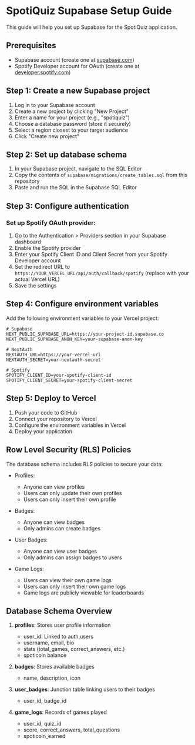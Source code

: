 # SpotiQuiz Supabase Setup Guide

This guide will help you set up Supabase for the SpotiQuiz application.

## Prerequisites

- Supabase account (create one at [supabase.com](https://supabase.com))
- Spotify Developer account for OAuth (create one at [developer.spotify.com](https://developer.spotify.com))

## Step 1: Create a new Supabase project

1. Log in to your Supabase account
2. Create a new project by clicking "New Project"
3. Enter a name for your project (e.g., "spotiquiz")
4. Choose a database password (store it securely)
5. Select a region closest to your target audience
6. Click "Create new project"

## Step 2: Set up database schema

1. In your Supabase project, navigate to the SQL Editor
2. Copy the contents of `supabase/migrations/create_tables.sql` from this repository
3. Paste and run the SQL in the Supabase SQL Editor

## Step 3: Configure authentication

### Set up Spotify OAuth provider:

1. Go to the Authentication > Providers section in your Supabase dashboard
2. Enable the Spotify provider
3. Enter your Spotify Client ID and Client Secret from your Spotify Developer account
4. Set the redirect URL to `https://YOUR_VERCEL_URL/api/auth/callback/spotify` (replace with your actual Vercel URL)
5. Save the settings

## Step 4: Configure environment variables

Add the following environment variables to your Vercel project:

```
# Supabase
NEXT_PUBLIC_SUPABASE_URL=https://your-project-id.supabase.co
NEXT_PUBLIC_SUPABASE_ANON_KEY=your-supabase-anon-key

# NextAuth
NEXTAUTH_URL=https://your-vercel-url
NEXTAUTH_SECRET=your-nextauth-secret

# Spotify
SPOTIFY_CLIENT_ID=your-spotify-client-id
SPOTIFY_CLIENT_SECRET=your-spotify-client-secret
```

## Step 5: Deploy to Vercel

1. Push your code to GitHub
2. Connect your repository to Vercel
3. Configure the environment variables in Vercel
4. Deploy your application

## Row Level Security (RLS) Policies

The database schema includes RLS policies to secure your data:

- Profiles:
  - Anyone can view profiles
  - Users can only update their own profiles
  - Users can only insert their own profile

- Badges:
  - Anyone can view badges
  - Only admins can create badges

- User Badges:
  - Anyone can view user badges
  - Only admins can assign badges to users

- Game Logs:
  - Users can view their own game logs
  - Users can only insert their own game logs
  - Game logs are publicly viewable for leaderboards

## Database Schema Overview

1. **profiles**: Stores user profile information
   - user_id: Linked to auth.users
   - username, email, bio
   - stats (total_games, correct_answers, etc.)
   - spoticoin balance

2. **badges**: Stores available badges
   - name, description, icon

3. **user_badges**: Junction table linking users to their badges
   - user_id, badge_id

4. **game_logs**: Records of games played
   - user_id, quiz_id
   - score, correct_answers, total_questions
   - spoticoin_earned